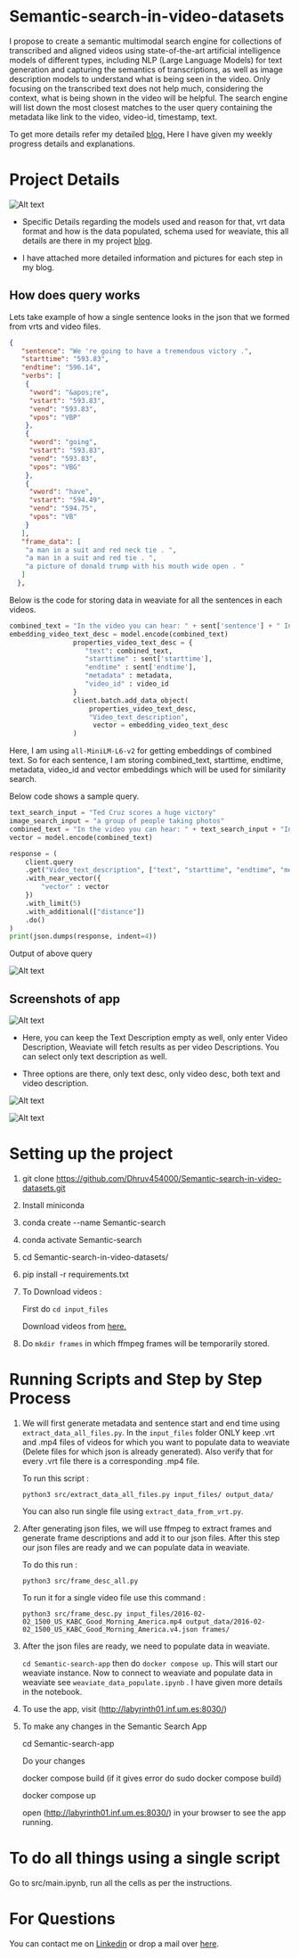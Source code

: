 # Semantic-search-in-video-datasets

I propose to create a semantic multimodal search engine for collections of transcribed and aligned videos using state-of-the-art artificial intelligence models of different types, including NLP (Large Language Models) for text generation and capturing the semantics of transcriptions, as well as image description models to understand what is being seen in the video. Only focusing on the transcribed text does not help much, considering the context, what is being shown in the video will be helpful. The search engine will list down the most closest matches to the user query containing the metadata like link to the video, video-id, timestamp, text.

To get more details refer my detailed [blog.](https://dhruv-kunjadiya.notion.site/Semantic-search-in-video-datasets-3c73c303c56748b497a975b1397d84ef) Here I have given my weekly progress details and explanations.

# Project Details

![Alt text](utilities/image.png)

- Specific Details regarding the models used and reason for that, vrt data format and how is the data populated, schema used for weaviate, this all details are there in my project [blog](https://dhruv-kunjadiya.notion.site/Semantic-search-in-video-datasets-3c73c303c56748b497a975b1397d84ef).

- I have attached more detailed information and pictures for each step in my blog.


## How does query works

Lets take example of how a single sentence looks in the json that we formed from vrts and video files.

```json
{
   "sentence": "We 're going to have a tremendous victory .",
   "starttime": "593.83",
   "endtime": "596.14",
   "verbs": [
    {
     "vword": "&apos;re",
     "vstart": "593.83",
     "vend": "593.83",
     "vpos": "VBP"
    },
    {
     "vword": "going",
     "vstart": "593.83",
     "vend": "593.83",
     "vpos": "VBG"
    },
    {
     "vword": "have",
     "vstart": "594.49",
     "vend": "594.75",
     "vpos": "VB"
    }
   ],
   "frame_data": [
    "a man in a suit and red neck tie . ",
    "a man in a suit and red tie . ",
    "a picture of donald trump with his mouth wide open . "
   ]
  },
```
Below is the code for storing data in weaviate for all the sentences in each videos.

```python
combined_text = "In the video you can hear: " + sent['sentence'] + " In the video you can see: " + ", ".join([sentence.strip(" .") for sentence in sent['frame_data']]) + '.'
embedding_video_text_desc = model.encode(combined_text)
                properties_video_text_desc = {
                   "text": combined_text,
                   "starttime" : sent['starttime'],
                   "endtime" : sent['endtime'],
                   "metadata" : metadata,
                   "video_id" : video_id
                }
                client.batch.add_data_object(
                    properties_video_text_desc,
                    "Video_text_description",
                     vector = embedding_video_text_desc
                )
```

Here, I am using ```all-MiniLM-L6-v2``` for getting embeddings of combined text. So for each sentence, I am storing combined_text, starttime, endtime, metadata, video_id and vector embeddings which will be used for similarity search.

Below code shows a sample query.

```python
text_search_input = "Ted Cruz scores a huge victory"
image_search_input = "a group of people taking photos"
combined_text = "In the video you can hear: " + text_search_input + "In the video you can see: " + image_search_input
vector = model.encode(combined_text)

response = (
    client.query
    .get("Video_text_description", ["text", "starttime", "endtime", "metadata","video_id"])
    .with_near_vector({
        "vector" : vector
    })
    .with_limit(5)
    .with_additional(["distance"])
    .do()
)
print(json.dumps(response, indent=4))
```
Output of above query 

![Alt text](utilities/image-1.png)

## Screenshots of app

![Alt text](utilities/image-2.png)

- Here, you can keep the Text Description empty as well, only enter Video Description, Weaviate will fetch results as per video Descriptions. You can select only text description as well.

- Three options are there, only text desc, only video desc, both text and video description.


![Alt text](utilities/image-3.png)

![Alt text](utilities/image-4.png)

# Setting up the project

1. git clone https://github.com/Dhruv454000/Semantic-search-in-video-datasets.git

2. Install miniconda

3. conda create --name Semantic-search

4. conda activate Semantic-search

5. cd Semantic-search-in-video-datasets/

6. pip install -r requirements.txt

7. To Download videos :

   First do ```cd input_files```

   Download videos from [here.](https://drive.google.com/drive/folders/1lreNRRVrBYWALZxHeQcsEcivk-jMTOQQ?usp=sharing)

8. Do ```mkdir frames``` in which ffmpeg frames will be temporarily stored.

# Running Scripts and Step by Step Process

1. We will first generate metadata and sentence start and end time using ```extract_data_all_files.py```. In the ```input_files``` folder ONLY keep .vrt and .mp4 files of videos for which you want to populate data to weaviate (Delete files for which json is already generated). Also verify that for every .vrt file there is a corresponding .mp4 file.

    To run this script :

    ```
    python3 src/extract_data_all_files.py input_files/ output_data/ 
    ```
    You can also run single file using ```extract_data_from_vrt.py```.

2. After generating json files, we will use ffmpeg to extract frames and generate frame descriptions and add it to our json files. After this step our json files are ready and we can populate data in weaviate.

    To do this run :

    ```
    python3 src/frame_desc_all.py
    ```

    To run it for a single video file use this command :

    ```
    python3 src/frame_desc.py input_files/2016-02-02_1500_US_KABC_Good_Morning_America.mp4 output_data/2016-02-02_1500_US_KABC_Good_Morning_America.v4.json frames/
    ```

3. After the json files are ready, we need to populate data in weaviate.

   ``` cd Semantic-search-app ``` then do ```docker compose up```. This will start our weaviate instance.
   Now to connect to weaviate and populate data in weaviate see ```weaviate_data_populate.ipynb``` . I have given more details in the notebook.

5. To use the app, visit (http://labyrinth01.inf.um.es:8030/)

6. To make any changes in the Semantic Search App

    cd Semantic-search-app

    Do your changes

    docker compose build  (if it gives error do sudo docker compose build)

    docker compose up

    open (http://labyrinth01.inf.um.es:8030/) in your browser to see the app running.

# To do all things using a single script

Go to src/main.ipynb, run all the cells as per the instructions.

# For Questions

You can contact me on [Linkedin](https://www.linkedin.com/in/dhruv-kunjadiya-18b994227/) or drop a mail over [here](mailto:dhruvkunjadiya55@gmail.com).